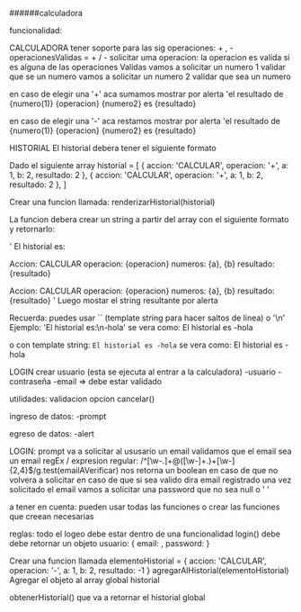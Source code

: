######calculadora

funcionalidad:

CALCULADORA
tener soporte para las sig operaciones: + , -
operacionesValidas = + / -
solicitar uma operacion:
la operacion es valida si es alguna de las operaciones Validas
vamos a solicitar un numero 1
validar que se un numero
vamos a solicitar un numero 2
validar que sea un numero

en caso de elegir una '+'
aca sumamos
mostrar por alerta 'el resultado de {numero(1)} {operacion} {numero2} es {resultado}

en caso de elegir una '-'
aca restamos
mostrar por alerta 'el resultado de {numero(1)} {operacion} {numero2} es {resultado}

HISTORIAL
El historial debera tener el siguiente formato

Dado el siguiente array
historial = [
    {
        accion: 'CALCULAR',
        operacion: '+',
        a: 1,
        b: 2,
        resultado: 2 
    },
    {
        accion: 'CALCULAR',
        operacion: '+',
         a: 1,
        b: 2,
        resultado: 2 
    },
]


Crear una funcion llamada: renderizarHistorial(historial)

La funcion debera crear un string a partir del array con el siguiente formato y retornarlo:

'
El historial es:

Accion: CALCULAR
operacion: {operacion}
numeros: {a}, {b}
resultado: {resultado}

Accion: CALCULAR
operacion: {operacion}
numeros: {a}, {b}
resultado: {resultado}
'
Luego mostar el string resultante por alerta

Recuerda: puedes usar `` (template string para hacer saltos de linea) o '\n'
Ejemplo:
'El historial es:\n-hola' 
se vera como:
El historial es
-hola

o con template string:
`
El historial es
-hola
`
se vera como:
El historial es
-hola


LOGIN
crear usuario (esta se ejecuta al entrar a la calculadora)
-usuario
-contraseña
-email => debe estar validado

utilidades:
validacion
opcion cancelar()

ingreso de datos:
-prompt

egreso de datos:
-alert

LOGIN:
prompt va a solicitar al ususario un email
validamos que el email sea un email
regEx / expresion regular: /^[\w-\.]+@([\w-]+\.)+[\w-]{2,4}$/g.test(emailAVerificar) nos retorna un boolean
en caso de que no volvera a solicitar
en caso de que si sea valido dira email registrado
una vez solicitado el email vamos a solicitar una password
que no sea null o ' '

a tener en cuenta:
pueden usar todas las funciones o crear las funciones que creean necesarias

reglas:
todo el logeo debe estar dentro de una funcionalidad
login() debe debe retornar un objeto usuario: { email: , password: }

Crear una funcion llamada
elementoHistorial =  {
        accion: 'CALCULAR',
        operacion: '-',
        a: 1,
        b: 2,
        resultado: -1
    }
agregarAlHistorial(elementoHistorial)
Agregar el objeto al array global historial

obtenerHistorial() que va a retornar el historial global


